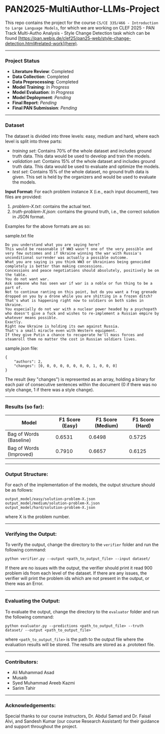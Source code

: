 # PAN2025-MultiAuthor-LLMs-Project

This repo contains the project for the course ```CS/CE 335/466 - Introduction to Large Language Models```, for which we are working on CLEF 2025 - PAN Track Multi-Autho Analysis - Style Change Detection task which can be found [https://pan.webis.de/clef25/pan25-web/style-change-detection.html#related-work](here).

---

### Project Status

- **Literature Review**: Completed
- **Data Collection**: Completed
- **Data Preprocessing**: Completed
- **Model Training**: _In Progress_
- **Model Evaluation**: _In Progress_
- **Model Deployment**: _Pending_
- **Final Report**: _Pending_
- **Final PAN Submission**: _Pending_

---

### Dataset

The dataset is divided into three levels: easy, medium and hard, where each level is split into three parts:
- _training set_: Contains 70% of the whole dataset and includes ground truth data. This data would be used to develop and train the models.
- _validation set_: Contains 15% of the whole dataset and includes ground truth data. This data would be used to evaluate and optimize the models.
- _test set_: Contains 15% of the whole dataset, no ground truth data is given. This set is held by the organizers and would be used to evaluate the models.

**Input Format:**
For each problem instance X (i.e., each input document), two files are provided:
1. *problem-X.txt*: contains the actual text.
2. *truth-problem-X.json*: contains the ground truth, i.e., the correct solution in JSON format.

Examples for the above formats are as so:

sample.txt file
```
Do you understand what you are saying here?
This would be reasonable if WW3 wasn't one of the very possible and very few outcomes and if Ukraine winning the war with Russia's unconditional surrender was actually a possible outcome.
What you are saying is you think WW3 or Ukrainians being genocided completely is better than making concessions.
Concessions and peace negotiations should absolutely, positively be on the table.
You do not want war.
Ask someone who has seen war if war is a noble or fun thing to be a part of.
Not to continue ranting on this point, but do you want a frag grenade dropped on you by a drone while you are shitting in a frozen ditch?
That's what is happening right now to soldiers on both sides in Ukraine.
You especially do not war with a nuclear power headed by a psychopath who doesn't give a fuck and wishes to re-implement a Russian empire by whatever means possible.
Exactly.
Right now Ukraine is holding its own against Russia.
That's a small miracle even with Western equipment.
If they give Putin a chance to recuperate he'll mass forces and steamroll them no matter the cost in Russian soldiers lives.
```

sample.json file:
```
{
    "authors": 2,
    "changes": [0, 0, 0, 0, 0, 0, 0, 0, 1, 0, 0, 0]
}
```

The result (key "changes") is represented as an array, holding a binary for each pair of consecutive sentences within the document (0 if there was no style change, 1 if there was a style change).

---

### Results (so far):

| Model | F1 Score (Easy) | F1 Score (Medium) | F1 Score (Hard) |
|-------|-----------------|-------------------|-----------------|
| Bag of Words (Baseline) | 0.6531 | 0.6498 | 0.5725 |
| Bag of Words (Improved) | 0.7910 | 0.6657 | 0.6125 |

---

### Output Structure:
For each of the implementation of the models, the output structure should be as follows:
```
output_model/easy/solution-problem-X.json
output_model/medium/solution-problem-X.json
output_model/hard/solution-problem-X.json
```
where X is the problem number.

---

### Verifying the Output:
To verify the output, change the directory to the ```verifier``` folder and run the following command:
```
python verifier.py --output <path_to_output_file> --input dataset/
```

If there are no issues with the output, the verifier should print it read 900 problem ids from each level of the dataset. If there are any issues, the verifier will print the problem ids which are not present in the output, or there was an Error. 

---

### Evaluating the Output:
To evaluate the output, change the directory to the ```evaluator``` folder and run the following command:
```
python evaluator.py --predictions <path_to_output_file> --truth dataset/ --output <path_to_output_file>
```
where ```<path_to_output_file>``` is the path to the output file where the evaluation results will be stored. The results are stored as a .prototext file.

---

### Contributors:

- Ali Muhammad Asad 
- Musaib
- Syed Muhammad Areeb Kazmi
- Sarim Tahir

---

### Acknowledgements:

Special thanks to our course instructors, Dr. Abdul Samad and Dr. Faisal Alvi, and Sandesh Kumar (our course Research Assistant) for their guidance and support throughout the project.

